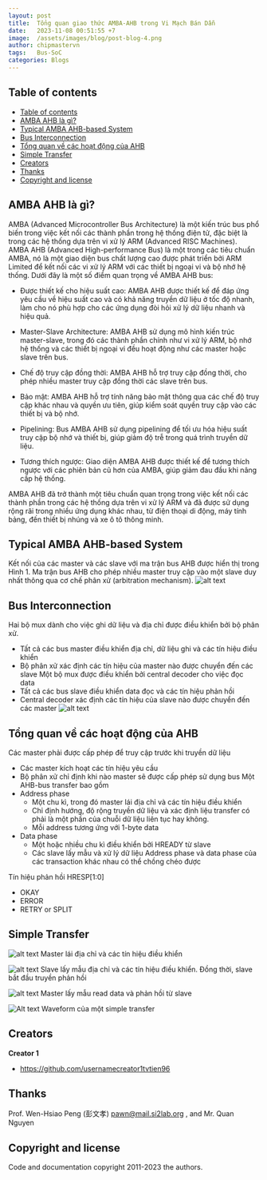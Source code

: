 ```yaml
---
layout: post
title:  Tổng quan giao thức AMBA-AHB trong Vi Mạch Bán Dẫn
date:   2023-11-08 00:51:55 +7
image:  /assets/images/blog/post-blog-4.png
author: chipmastervn
tags:   Bus-SoC
categories: Blogs
---
```

## Table of contents

- [Table of contents](#table-of-contents)
- [AMBA AHB là gì?](#amba-ahb-là-gì)
- [Typical AMBA AHB-based System](#typical-amba-ahb-based-system)
- [Bus Interconnection](#bus-interconnection)
- [Tổng quan về các hoạt động của AHB](#tổng-quan-về-các-hoạt-động-của-ahb)
- [Simple Transfer](#simple-transfer)
- [Creators](#creators)
- [Thanks](#thanks)
- [Copyright and license](#copyright-and-license)



## AMBA AHB là gì?

AMBA (Advanced Microcontroller Bus Architecture) là một kiến trúc bus phổ biến trong việc kết nối các thành phần trong hệ thống điện tử, đặc biệt là trong các hệ thống dựa trên vi xử lý ARM (Advanced RISC Machines). AMBA AHB (Advanced High-performance Bus) là một trong các tiêu chuẩn AMBA, nó là một giao diện bus chất lượng cao được phát triển bởi ARM Limited để kết nối các vi xử lý ARM với các thiết bị ngoại vi và bộ nhớ hệ thống. Dưới đây là một số điểm quan trọng về AMBA AHB bus:

- Được thiết kế cho hiệu suất cao: AMBA AHB được thiết kế để đáp ứng yêu cầu về hiệu suất cao và có khả năng truyền dữ liệu ở tốc độ nhanh, làm cho nó phù hợp cho các ứng dụng đòi hỏi xử lý dữ liệu nhanh và hiệu quả.

- Master-Slave Architecture: AMBA AHB sử dụng mô hình kiến trúc master-slave, trong đó các thành phần chính như vi xử lý ARM, bộ nhớ hệ thống và các thiết bị ngoại vi đều hoạt động như các master hoặc slave trên bus.

- Chế độ truy cập đồng thời: AMBA AHB hỗ trợ truy cập đồng thời, cho phép nhiều master truy cập đồng thời các slave trên bus.

- Bảo mật: AMBA AHB hỗ trợ tính năng bảo mật thông qua các chế độ truy cập khác nhau và quyền ưu tiên, giúp kiểm soát quyền truy cập vào các thiết bị và bộ nhớ.

- Pipelining: Bus AMBA AHB sử dụng pipelining để tối ưu hóa hiệu suất truy cập bộ nhớ và thiết bị, giúp giảm độ trễ trong quá trình truyền dữ liệu.

- Tương thích ngược: Giao diện AMBA AHB được thiết kế để tương thích ngược với các phiên bản cũ hơn của AMBA, giúp giảm đau đầu khi nâng cấp hệ thống.

AMBA AHB đã trở thành một tiêu chuẩn quan trọng trong việc kết nối các thành phần trong các hệ thống dựa trên vi xử lý ARM và đã được sử dụng rộng rãi trong nhiều ứng dụng khác nhau, từ điện thoại di động, máy tính bảng, đến thiết bị nhúng và xe ô tô thông minh.

## Typical AMBA AHB-based System

Kết nối của các master và các slave với ma trận bus AHB được hiển thị trong Hình 1. Ma trận bus AHB cho phép nhiều master truy cập vào một slave duy nhất thông qua cơ chế phân xử (arbitration mechanism).
![alt text](ahbSystem.PNG "Title")

## Bus Interconnection

Hai bộ mux dành cho việc ghi dữ liệu và địa chỉ được điều khiển bởi bộ phân xử.
- Tất cả các bus master điều khiển địa chỉ, dữ liệu ghi và các tín hiệu điều khiển
- Bộ phân xử xác định các tín hiệu của master nào được chuyển đến các slave
Một bộ mux được điều khiển bởi central decoder cho việc đọc data
- Tất cả các bus slave điều khiển data đọc và các tín hiệu phản hồi
- Central decoder xác định các tín hiệu của slave nào được chuyển đến các master
![alt text](abitter.PNG "Title")
## Tổng quan về các hoạt động của AHB

Các master phải được cấp phép để truy cập trước khi truyền dữ liệu
- Các master kích hoạt các tín hiệu yêu cầu
- Bộ phân xử chỉ định khi nào master sẽ được cấp phép sử dụng bus
Một AHB-bus transfer bao gồm
- Address phase
   * Một chu kì, trong đó master lái địa chỉ và các tín hiệu điều khiển
  * Chỉ định hướng, độ rộng truyền dữ liệu và xác định liệu transfer có phải là một phần của chuỗi dữ liệu liên tục hay không.
  *  Mỗi address tương ứng với 1-byte data 
- Data phase
  * Một hoặc nhiều chu kì điều khiển bởi HREADY từ slave
  * Các slave lấy mẫu và xử lý dữ liệu
Address phase và data phase của các transaction khác nhau có thể chồng chéo được

Tín hiệu phản hồi HRESP[1:0]
- OKAY
- ERROR
- RETRY or SPLIT


## Simple Transfer

![alt text](simple1.PNG "Title")
Master lái địa chỉ và các tín hiệu điều khiển

![alt text](simple2.PNG "Title")
Slave lấy mẫu địa chỉ và các tín hiệu điều khiển. Đồng thời, slave bắt đầu truyền phản hồi

![alt text](simple3.PNG "Title")
Master lấy mẫu read data và phản hồi từ slave

![Alt text](image.png)
Waveform của một simple transfer
## Creators

**Creator 1**

- <https://github.com/usernamecreator1tvtien96>

## Thanks
Prof. Wen-Hsiao Peng (彭文孝)
pawn@mail.si2lab.org
, and
Mr. Quan Nguyen

## Copyright and license

Code and documentation copyright 2011-2023 the authors.
